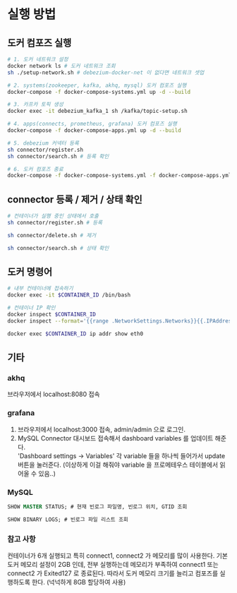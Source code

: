 # 실행 방법
## 도커 컴포즈 실행
```sh
# 1. 도커 네트워크 설정
docker network ls # 도커 네트워크 조회
sh ./setup-network.sh # debezium-docker-net 이 없다면 네트워크 셋업

# 2. systems(zookeeper, kafka, akhq, mysql) 도커 컴포즈 실행
docker-compose -f docker-compose-systems.yml up -d --build

# 3. 카프카 토픽 생성
docker exec -it debezium_kafka_1 sh /kafka/topic-setup.sh

# 4. apps(connects, prometheus, grafana) 도커 컴포즈 실행
docker-compose -f docker-compose-apps.yml up -d --build

# 5. debezium 커넥터 등록
sh connector/register.sh
sh connector/search.sh # 등록 확인

# 6. 도커 컴포즈 종료
docker-compose -f docker-compose-systems.yml -f docker-compose-apps.yml down
```

## connector 등록 / 제거 / 상태 확인
```sh
# 컨테이너가 실행 중인 상태에서 호출
sh connector/register.sh # 등록

sh connector/delete.sh # 제거

sh connector/search.sh # 상태 확인
```

## 도커 명령어
```sh
# 내부 컨테이너에 접속하기
docker exec -it $CONTAINER_ID /bin/bash

# 컨테이너 IP 확인
docker inspect $CONTAINER_ID
docker inspect --format='{{range .NetworkSettings.Networks}}{{.IPAddress}}{{end}}' $CONTAINER_ID

docker exec $CONTAINER_ID ip addr show eth0
```

## 기타
### akhq
브라우저에서 localhost:8080 접속

### grafana
1. 브라우저에서 localhost:3000 접속, admin/admin 으로 로그인.
2. MySQL Connector 대시보드 접속해서 dashboard variables 를 업데이트 해준다.  
'Dashboard settings -> Variables' 각 variable 들을 하나씩 들어가서 update 버튼을 눌러준다.
(이상하게 이걸 해줘야 variable 을 프로메테우스 테이블에서 읽어올 수 있음..)

### MySQL
```SQL
SHOW MASTER STATUS; # 현재 빈로그 파일명, 빈로그 위치, GTID 조회

SHOW BINARY LOGS; # 빈로그 파일 리스트 조회
```

### 참고 사항
컨테이너가 6개 실행되고 특히 connect1, connect2 가 메모리를 많이 사용한다.
기본 도커 메모리 설정이 2GB 인데, 전부 실행하는데 메모리가 부족하여 connect1 또는 connect2 가 Exited127 로 종료된다.
따라서 도커 메모리 크기를 늘리고 컴포즈를 실행하도록 한다. (넉넉하게 8GB 할당하여 사용)